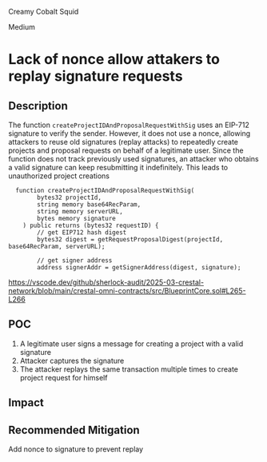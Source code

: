 Creamy Cobalt Squid

Medium

# Lack of nonce allow attakers to replay signature requests

## Description
The function `createProjectIDAndProposalRequestWithSig` uses an EIP-712 signature to verify the sender. However, it does not use a nonce, allowing attackers to reuse old signatures (replay attacks) to repeatedly create projects and proposal requests on behalf of a legitimate user. Since the function does not track previously used signatures, an attacker who obtains a valid signature can keep resubmitting it indefinitely. This leads to unauthorized project creations
```solidity
  function createProjectIDAndProposalRequestWithSig(
        bytes32 projectId,
        string memory base64RecParam,
        string memory serverURL,
        bytes memory signature
    ) public returns (bytes32 requestID) {
        // get EIP712 hash digest
        bytes32 digest = getRequestProposalDigest(projectId, base64RecParam, serverURL);

        // get signer address
        address signerAddr = getSignerAddress(digest, signature);
```
https://vscode.dev/github/sherlock-audit/2025-03-crestal-network/blob/main/crestal-omni-contracts/src/BlueprintCore.sol#L265-L266
## POC
1. A legitimate user signs a message for creating a project with a valid signature
2. Attacker captures the signature
3. The attacker replays the same transaction multiple times to create project request for himself
## Impact

## Recommended Mitigation
Add nonce to signature to prevent replay